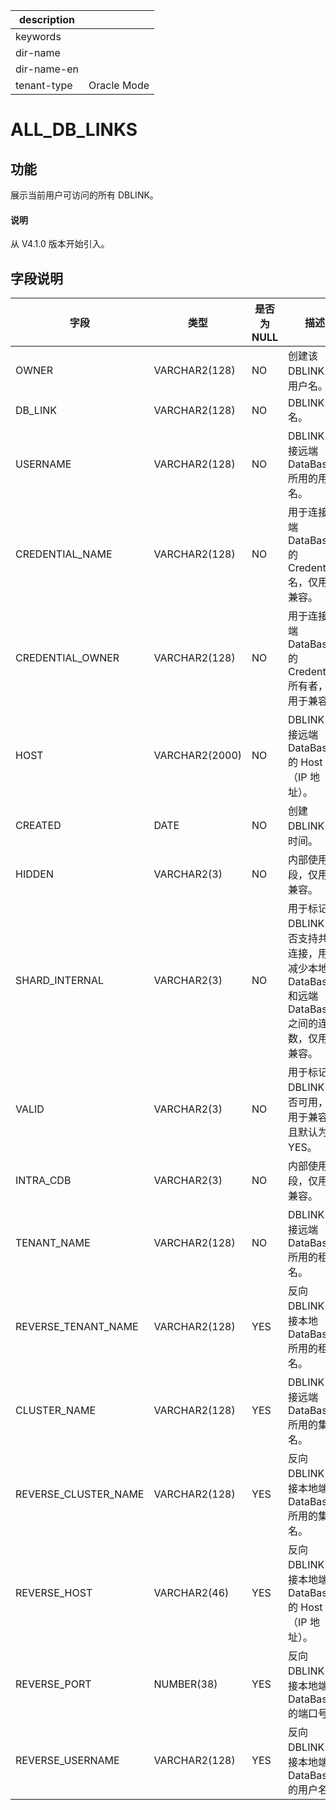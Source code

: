|description||
|---|---|
|keywords||
|dir-name||
|dir-name-en||
|tenant-type|Oracle Mode|

# ALL_DB_LINKS

## 功能

展示当前用户可访问的所有 DBLINK。

<main id="notice" type='explain'>
  <h4>说明</h4>
  <p>从 V4.1.0 版本开始引入。</p>
</main>

## 字段说明

| 字段 | 类型 | 是否为 NULL  | 描述 |
| ------ | ------ | ------ | ------ |
| OWNER | VARCHAR2(128) | NO | 创建该 DBLINK 的用户名。 |
| DB_LINK | VARCHAR2(128) | NO | DBLINK 名。 |
| USERNAME | VARCHAR2(128) | NO | DBLINK 连接远端 DataBase 所用的用户名。 |
| CREDENTIAL_NAME | VARCHAR2(128) | NO | 用于连接远端 DataBase 的 Credentials 名，仅用于兼容。 |
| CREDENTIAL_OWNER | VARCHAR2(128) | NO | 用于连接远端 DataBase 的 Credentials 所有者，仅用于兼容。 |
| HOST | VARCHAR2(2000) | NO | DBLINK 连接远端 DataBase 的 Host 名（IP 地址）。 |
| CREATED | DATE | NO | 创建 DBLINK 的时间。 |
| HIDDEN | VARCHAR2(3) | NO | 内部使用字段，仅用于兼容。 |
| SHARD_INTERNAL | VARCHAR2(3) | NO | 用于标记 DBLINK 是否支持共享连接，用于减少本地 DataBase 和远端 DataBase 之间的连接数，仅用于兼容。 |
| VALID | VARCHAR2(3) | NO | 用于标记 DBLINK 是否可用，仅用于兼容，且默认为 YES。 |
| INTRA_CDB | VARCHAR2(3) | NO | 内部使用字段，仅用于兼容。 |
| TENANT_NAME | VARCHAR2(128) | NO | DBLINK 连接远端 DataBase 所用的租户名。 |
| REVERSE_TENANT_NAME | VARCHAR2(128) | YES | 反向 DBLINK 连接本地 DataBase 所用的租户名。 |
| CLUSTER_NAME | VARCHAR2(128) | YES | DBLINK 连接远端 DataBase 所用的集群名。 |
| REVERSE_CLUSTER_NAME | VARCHAR2(128) | YES | 反向 DBLINK 连接本地端 DataBase 所用的集群名。 |
| REVERSE_HOST | VARCHAR2(46)   | YES | 反向 DBLINK 连接本地端 DataBase 的 Host 名（IP 地址）。 |
| REVERSE_PORT | NUMBER(38)  | YES | 反向 DBLINK 连接本地端 DataBase 的端口号。 |
| REVERSE_USERNAME | VARCHAR2(128) | YES | 反向 DBLINK 连接本地端 DataBase 的用户名。 |
